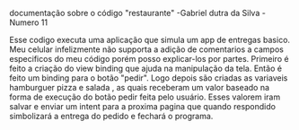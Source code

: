 documentação sobre o código "restaurante"
-Gabriel dutra da Silva
-Numero 11


Esse codigo executa uma aplicação que simula um app de entregas basico. Meu celular infelizmente não supporta a adição de comentarios a campos especificos do meu código porém posso explicar-los por partes.
Primeiro é feito a criação do view binding que ajuda na manipulação da tela.
Então é feito um binding para o botão "pedir".
Logo depois são criadas as variaveis hamburguer pizza e salada , as quais receberam um valor baseado na forma de execução do botão pedir feita pelo usuário. Esses valorem iram salvar e enviar um intent para a proxima pagina que quando respondido simbolizará a entrega do pedido e fechará o programa.
 
